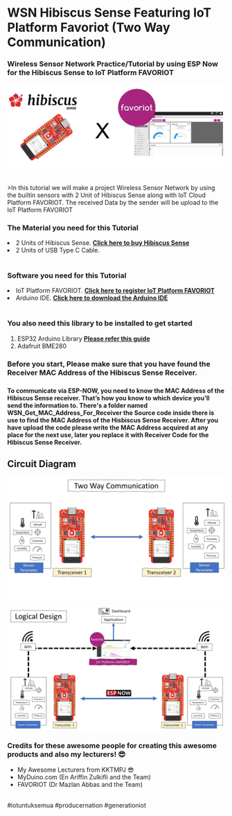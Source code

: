 
# WSN Hibiscus Sense Featuring IoT Platform Favoriot (Two Way Communication)
<h3> Wireless Sensor Network Practice/Tutorial by using ESP Now for the Hibiscus Sense to IoT Platform FAVORIOT </h3>
  <p align="center"><img src="https://github.com/Coderakid01/Medias/blob/main/poster1.jpg" width="900"></a></p>
  
  </br>
  >In this tutorial we will make a project Wireless Sensor Network by using the builtin sensors with 2 Unit of Hibiscus Sense along with IoT Cloud Platform FAVORIOT. The received Data by the sender will be upload to the IoT Platform FAVORIOT
  <h3>The Material you need for this Tutorial</h3>
  <li>2 Units of Hibiscus Sense. <b><a href="https://myduino.com/product/myd-036/" target="_blank"> Click here to buy Hibiscus Sense</a></b></li>
  <li>2 Units of USB Type C Cable.</li>
  
  </br>
  
  <h3>Software you need for this Tutorial</h3>
  <li>IoT Platform FAVORIOT. <b><a href="https://platform.favoriot.com/v2/login" target="_blank"> Click here to register IoT Platform FAVORIOT</a></b></li>
  <li>Arduino IDE. <b><a href="https://www.arduino.cc/en/Main/Software_" target="_blank"> Click here to download the Arduino IDE</a></b></li>
  
  </br>
  
  <h3>You also need this library to be installed to get started</h3>
  
  <ol>
  <li>ESP32 Arduino Library <b><a href="https://github.com/espressif/arduino-esp32" target="_blank"> Please refer this guide </a></b></li>
  <li>Adafruit BME280</li>
  </ol>
  
  <h3>Before you start, Please make sure that you have found the Receiver MAC Address of the Hibiscus Sense Receiver.<h3>
  <h4>To communicate via ESP-NOW, you need to know the MAC Address of the Hibiscus Sense receiver. That’s how you know to which device you’ll send the information to. There's a folder named WSN_Get_MAC_Address_For_Receiver the Source code inside there is use to find the MAC Address of the Hisbiscus Sense Receiver. After you have upload the code please write the MAC Address acquired at any place for the next use, later you replace it with Receiver Code for the Hibiscus Sense Receiver.</h4>


  ## Circuit Diagram

<p align="center"><img src="https://github.com/Coderakid01/Medias/blob/main/poster10.jpg" width="900"></a></p>
<p align="center"><img src="https://github.com/Coderakid01/Medias/blob/main/reference2.jpg" width="900"></a></p>  
  
<h3>Credits for these awesome people for creating this awesome products and also my lecturers! 😎</h3>

<ul>
  <li> My Awesome Lecturers from KKTMPJ 😎 </li>
  <li> MyDuino.com  (En Ariffin Zulkifli and the Team)</li>
  <li> FAVORIOT (Dr Mazlan Abbas and the Team)</li>
</ul>

</br>

<footer> #iotuntuksemua #producernation #generationiot </footer>
